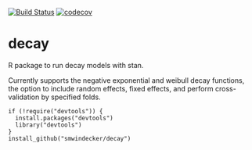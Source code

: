 [![Build Status](https://travis-ci.org/smwindecker/decay.svg?branch=master)](https://travis-ci.org/smwindecker/decay)
[![codecov](https://codecov.io/gh/smwindecker/decay/branch/master/graph/badge.svg)](https://codecov.io/gh/smwindecker/decay)

# decay

R package to run decay models with stan. 

Currently supports the negative exponential and weibull decay functions, the option to include random effects, fixed effects, and perform cross-validation by specified folds. 

```{r}
if (!require("devtools")) {
  install.packages("devtools")
  library("devtools")
}
install_github("smwindecker/decay")
```
